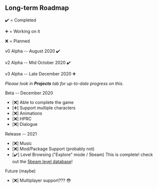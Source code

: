 ## Long-term Roadmap

:heavy_check_mark: = Completed

:heavy_plus_sign: = Working on it

:x: = Planned

v0 Alpha -- August 2020 :heavy_check_mark:

<!-- v2 Alpha -- Late September 2020 :heavy_check_mark: -->
v2 Alpha -- Mid October 2020 :heavy_check_mark:

<!-- v3 Alpha -- Late October 2020 :x: -->
v3 Alpha -- Late December 2020 :heavy_plus_sign:

*Please look in **Projects** tab for up-to-date progress on this.*

Beta -- December 2020
- [:x:] Able to complete the game
- [:heavy_plus_sign:] Support multiple characters
- [:x:] Animations
- [:x:] HPRC
- [:x:] Dialogue

Release -- 2021
- [:x:] Music
- [:x:] Mod/Package Support (probably not)
- [:heavy_check_mark:] Level Browsing ("Explore" mode / 5beam) This is complete! check out the [5beam level database](http://5beam.zapto.org/level)!

Future (maybe)
- [:x:] Multiplayer support??? :flushed:
